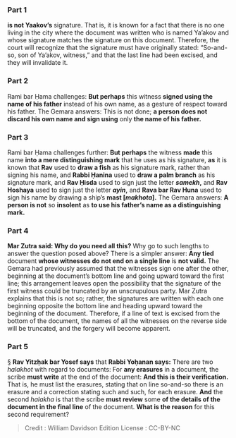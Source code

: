 
### Part 1
<b>is not Yaakov’s</b> signature. That is, it is known for a fact that there is no one living in the city where the document was written who is named Ya’akov and whose signature matches the signature on this document. Therefore, the court will recognize that the signature must have originally stated: “So-and-so, son of Ya’akov, witness,” and that the last line had been excised, and they will invalidate it.

### Part 2
Rami bar Ḥama challenges: <b>But perhaps</b> this witness <b>signed using the name of his father</b> instead of his own name, as a gesture of respect toward his father. The Gemara answers: This is not done; <b>a person does not discard his own name and sign using</b> only <b>the name of his father.</b>

### Part 3
Rami bar Ḥama challenges further: <b>But perhaps</b> the witness <b>made</b> this name <b>into a mere distinguishing mark</b> that he uses as his signature, <b>as</b> it is known that <b>Rav</b> used to <b>draw a fish</b> as his signature mark, rather than signing his name, and <b>Rabbi Ḥanina</b> used to <b>draw a palm branch</b> as his signature mark, and <b>Rav Ḥisda</b> used to sign just the letter <b><i>samekh</i>,</b> and <b>Rav Hoshaya</b> used to sign just the letter <b><i>ayin</i>,</b> and <b>Rava bar Rav Huna</b> used to sign his name by drawing a ship’s <b>mast [<i>makhota</i>].</b> The Gemara answers: <b>A person is not</b> so <b>insolent</b> as <b>to use his father’s name as a distinguishing mark.</b>

### Part 4
<b>Mar Zutra said: Why do you need all this?</b> Why go to such lengths to answer the question posed above? There is a simpler answer: <b>Any tied</b> document <b>whose witnesses do not end on a single line</b> is <b>not valid.</b> The Gemara had previously assumed that the witnesses sign one after the other, beginning at the document’s bottom line and going upward toward the first line; this arrangement leaves open the possibility that the signature of the first witness could be truncated by an unscrupulous party. Mar Zutra explains that this is not so; rather, the signatures are written with each one beginning opposite the bottom line and heading upward toward the beginning of the document. Therefore, if a line of text is excised from the bottom of the document, the names of all the witnesses on the reverse side will be truncated, and the forgery will become apparent.

### Part 5
§ <b>Rav Yitzḥak bar Yosef says</b> that <b>Rabbi Yoḥanan says:</b> There are two <i>halakhot</i> with regard to documents: For <b>any erasures</b> in a document, the scribe <b>must write</b> at the end of the document: <b>And this is their verification.</b> That is, he must list the erasures, stating that on line so-and-so there is an erasure and a correction stating such and such, for each erasure. <b>And</b> the second <i>halakha</i> is that the scribe <b>must review</b> some <b>of the details of the document in the final line</b> of the document. <b>What is the reason</b> for this second requirement?

>Credit : William Davidson Edition
>License : CC-BY-NC